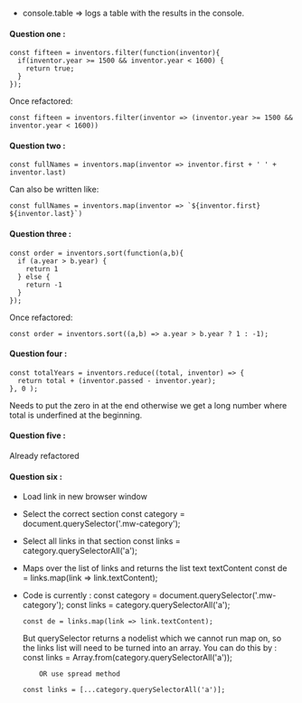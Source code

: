 * console.table => logs a table with the results in the console.

#### Question one :
```
const fifteen = inventors.filter(function(inventor){
  if(inventor.year >= 1500 && inventor.year < 1600) {
    return true;
  }
});
```
Once refactored:
```
const fifteen = inventors.filter(inventor => (inventor.year >= 1500 && inventor.year < 1600))
```

#### Question two :
```
const fullNames = inventors.map(inventor => inventor.first + ' ' + inventor.last)
```
Can also be written like:
```
const fullNames = inventors.map(inventor => `${inventor.first} ${inventor.last}`)
```

#### Question three :
```
const order = inventors.sort(function(a,b){
  if (a.year > b.year) {
    return 1
  } else {
    return -1
  }
});
```
Once refactored:
```
const order = inventors.sort((a,b) => a.year > b.year ? 1 : -1);
```

#### Question four :
```
const totalYears = inventors.reduce((total, inventor) => {
  return total + (inventor.passed - inventor.year);
}, 0 );
```
Needs to put the zero in at the end otherwise we get a long number where total is underfined at the beginning.

#### Question five :

Already refactored

#### Question six :

* Load link in new browser window
* Select the correct section
      const category = document.querySelector('.mw-category');
* Select all links in that section
      const links = category.querySelectorAll('a');
* Maps over the list of links and returns the list text textContent
      const de = links.map(link => link.textContent);
* Code is currently :
      const category = document.querySelector('.mw-category');
      const links = category.querySelectorAll('a');

      const de = links.map(link => link.textContent);
  But querySelector returns a nodelist which we cannot run map on, so the links list will need to be turned into an array. You can do this by :
      const links = Array.from(category.querySelectorAll('a'));

          OR use spread method

      const links = [...category.querySelectorAll('a')];
